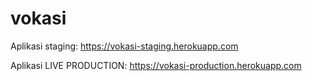 # vokasi

Aplikasi staging: https://vokasi-staging.herokuapp.com

Aplikasi LIVE PRODUCTION: https://vokasi-production.herokuapp.com
